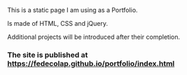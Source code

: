 This is a static page I am using as a Portfolio. 

Is made of HTML, CSS and jQuery.

Additional projects will be introduced after their completion. 


### The site is published at https://fedecolap.github.io/portfolio/index.html
